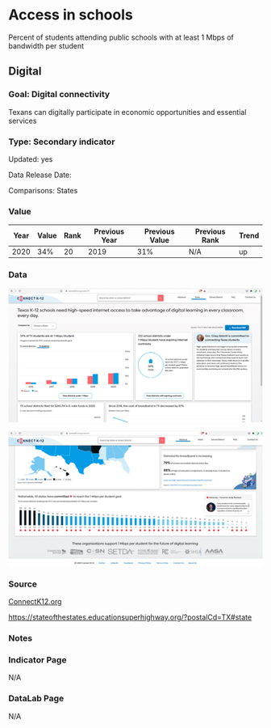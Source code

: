 # Access in schools

Percent of students attending public schools with at least 1 Mbps of bandwidth per student

## Digital

### Goal: Digital connectivity

Texans can digitally participate in economic opportunities and essential services

### Type: Secondary indicator

Updated: yes

Data Release Date: 

Comparisons: States

### Value

| Year      |  Value      | Rank        | Previous Year | Previous Value | Previous Rank | Trend | 
| ----------- | ----------- | ----------- | ----------- | ----------- | ----------- | -----------|
|   2020      |      34%    |     20     |      2019   |     31%      |    N/A      |    up      | 

### Data

![tx](./students.PNG)

![national](./national.PNG)

### Source

[ConnectK12.org](https://connectk12.org/states/TX)

https://stateofthestates.educationsuperhighway.org/?postalCd=TX#state

### Notes


### Indicator Page

N/A

### DataLab Page

N/A
